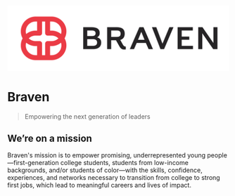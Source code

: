 [![Braven-Logo](assets/logo.png)](https://braven.org)

# Braven 
> Empowering the next generation of leaders

## We’re on a mission
Braven's mission is to empower promising, underrepresented young people—first-generation college students, students from low-income backgrounds, and/or students of color—with the skills, confidence, experiences, and networks necessary to transition from college to strong first jobs, which lead to meaningful careers and lives of impact.

